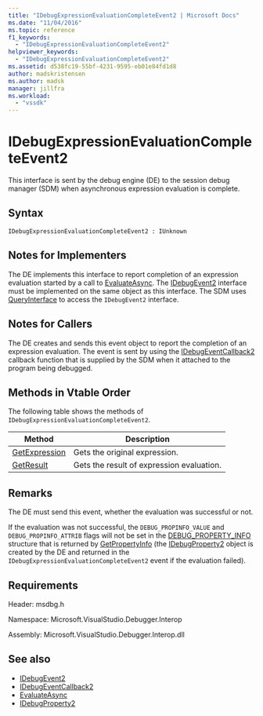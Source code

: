 ```yaml
---
title: "IDebugExpressionEvaluationCompleteEvent2 | Microsoft Docs"
ms.date: "11/04/2016"
ms.topic: reference
f1_keywords:
  - "IDebugExpressionEvaluationCompleteEvent2"
helpviewer_keywords:
  - "IDebugExpressionEvaluationCompleteEvent2"
ms.assetid: d538fc19-55bf-4231-9595-eb01e84fd1d8
author: madskristensen
ms.author: madsk
manager: jillfra
ms.workload:
  - "vssdk"
---
```

# IDebugExpressionEvaluationCompleteEvent2
This interface is sent by the debug engine (DE) to the session debug manager (SDM) when asynchronous expression evaluation is complete.

## Syntax

```
IDebugExpressionEvaluationCompleteEvent2 : IUnknown
```

## Notes for Implementers
 The DE implements this interface to report completion of an expression evaluation started by a call to [EvaluateAsync](../../../extensibility/debugger/reference/idebugexpression2-evaluateasync.md). The [IDebugEvent2](../../../extensibility/debugger/reference/idebugevent2.md) interface must be implemented on the same object as this interface. The SDM uses [QueryInterface](/cpp/atl/queryinterface) to access the `IDebugEvent2` interface.

## Notes for Callers
 The DE creates and sends this event object to report the completion of an expression evaluation. The event is sent by using the [IDebugEventCallback2](../../../extensibility/debugger/reference/idebugeventcallback2.md) callback function that is supplied by the SDM when it attached to the program being debugged.

## Methods in Vtable Order
 The following table shows the methods of `IDebugExpressionEvaluationCompleteEvent2`.

|Method|Description|
|------------|-----------------|
|[GetExpression](../../../extensibility/debugger/reference/idebugexpressionevaluationcompleteevent2-getexpression.md)|Gets the original expression.|
|[GetResult](../../../extensibility/debugger/reference/idebugexpressionevaluationcompleteevent2-getresult.md)|Gets the result of expression evaluation.|

## Remarks
 The DE must send this event, whether the evaluation was successful or not.

 If the evaluation was not successful, the `DEBUG_PROPINFO_VALUE` and `DEBUG_PROPINFO_ATTRIB` flags will not be set in the [DEBUG_PROPERTY_INFO](../../../extensibility/debugger/reference/debug-property-info.md) structure that is returned by [GetPropertyInfo](../../../extensibility/debugger/reference/idebugproperty2-getpropertyinfo.md) (the [IDebugProperty2](../../../extensibility/debugger/reference/idebugproperty2.md) object is created by the DE and returned in the `IDebugExpressionEvaluationCompleteEvent2` event if the evaluation failed).

## Requirements
 Header: msdbg.h

 Namespace: Microsoft.VisualStudio.Debugger.Interop

 Assembly: Microsoft.VisualStudio.Debugger.Interop.dll

## See also
- [IDebugEvent2](../../../extensibility/debugger/reference/idebugevent2.md)
- [IDebugEventCallback2](../../../extensibility/debugger/reference/idebugeventcallback2.md)
- [EvaluateAsync](../../../extensibility/debugger/reference/idebugexpression2-evaluateasync.md)
- [IDebugProperty2](../../../extensibility/debugger/reference/idebugproperty2.md)